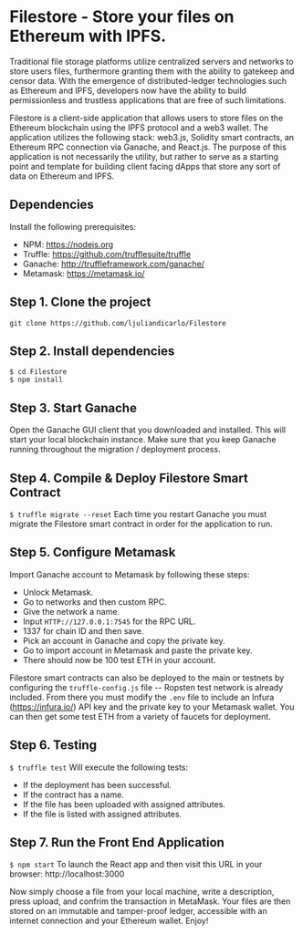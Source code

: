 # Filestore - Store your files on Ethereum with IPFS.
Traditional file storage platforms utilize centralized servers and networks to store users files, furthermore granting them with the ability to gatekeep and censor data. With the emergence of distributed-ledger technologies such as Ethereum and IPFS, developers now have the ability to build permissionless and trustless applications that are free of such limitations.

Filestore is a client-side application that allows users to store files on the Ethereum blockchain using the IPFS protocol and a web3 wallet. The application utilizes the following stack: web3.js, Solidity smart contracts, an Ethereum RPC connection via Ganache, and React.js. The purpose of this application is not necessarily the utility, but rather to serve as a starting point and template for building client facing dApps that store any sort of data on Ethereum and IPFS. 

## Dependencies
Install the following prerequisites: 
- NPM: https://nodejs.org
- Truffle: https://github.com/trufflesuite/truffle
- Ganache: http://truffleframework.com/ganache/
- Metamask: https://metamask.io/


## Step 1. Clone the project
`git clone https://github.com/ljuliandicarlo/Filestore`

## Step 2. Install dependencies
```
$ cd Filestore
$ npm install
```
## Step 3. Start Ganache
Open the Ganache GUI client that you downloaded and installed. This will start your local blockchain instance. Make sure that you keep Ganache running throughout the migration / deployment process.


## Step 4. Compile & Deploy Filestore Smart Contract
`$ truffle migrate --reset`
Each time you restart Ganache you must migrate the Filestore smart contract in order for the application to run.

## Step 5. Configure Metamask
Import Ganache account to Metamask by following these steps:
- Unlock Metamask.
- Go to networks and then custom RPC.
- Give the network a name.
- Input `HTTP://127.0.0.1:7545` for the RPC URL.
- 1337 for chain ID and then save.
- Pick an account in Ganache and copy the private key. 
- Go to import account in Metamask and paste the private key.
- There should now be 100 test ETH in your account.  

Filestore smart contracts can also be deployed to the main or testnets by configuring the `truffle-config.js` file -- Ropsten test network is already included. From there you must modify the `.env` file to include an Infura (https://infura.io/) API key and the private key to your Metamask wallet. You can then get some test ETH from a variety of faucets for deployment.

## Step 6. Testing
`$ truffle test`
Will execute the following tests:
- If the deployment has been successful.
- If the contract has a name.
- If the file has been uploaded with assigned attributes.
- If the file is listed with assigned attributes.


## Step 7. Run the Front End Application
`$ npm start`
To launch the React app and then visit this URL in your browser: http://localhost:3000

Now simply choose a file from your local machine, write a description, press upload, and confrim the transaction in MetaMask. Your files are then stored on an immutable and tamper-proof ledger, accessible with an internet connection and your Ethereum wallet. Enjoy! 